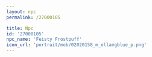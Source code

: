 ```yaml
---
layout: npc
permalink: /27000105

title: Npc
id: '27000105'
npc_name: 'Feisty Frostpuff'
icon_url: 'portrait/mob/02020158_m_ellangblue_p.png'
---
```

